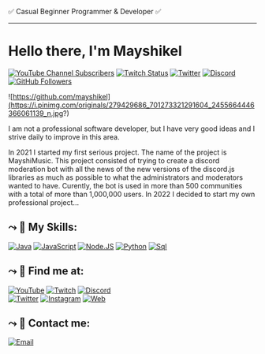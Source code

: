✅ Casual Beginner Programmer & Developer ✅ <hr></hr><h1>Hello there, I'm Mayshikel</h1>

[![YouTube Channel Subscribers](https://img.shields.io/youtube/channel/subscribers/UC2-zB0jYI2wzLW4DT2XEKfg?style=social)](https://youtube.com/Mayshikel?sub_confirmation=1)
[![Twitch Status](https://img.shields.io/twitch/status/mayshikel?style=social)](https://twitch.com/mayshikel)
[![Twitter](https://img.shields.io/twitter/follow/mayshikel?style=social)](https://twitter.com/mayshikel)
[![Discord](https://img.shields.io/discord/544585654131097662.svg?label=&logo=discord&logoColor=ffffff&color=596AEA)](https://discord.gg/qDvrubmJUU)
[![GitHub Followers](https://img.shields.io/github/followers/mayshikel?style=social)](https://discord.gg/qDvrubmJUU)

![https://github.com/mayshikel](https://i.pinimg.com/originals/279429686_701273321291604_2455664446366061139_n.jpg?)

I am not a professional software developer, but I have very good ideas and I strive daily to improve in this area.

In 2021 I started my first serious project. The name of the project is MayshiMusic. This project consisted of trying to create a discord moderation bot with all the news of the new versions of the discord.js libraries as much as possible to what the administrators and moderators wanted to have. Curently, the bot is used in more than 500 communities with a total of more than 1,000,000 users. 
In 2022 I decided to start my own professional project...

## ⤳ 🔨 My Skills:
[![Java](https://img.shields.io/badge/Java-007396?style=for-the-badge&logo=java&logoColor=white&labelColor=101010)]()
[![JavaScript](https://img.shields.io/badge/JavaScript-F7DF1E?style=for-the-badge&logo=javascript&logoColor=white&labelColor=101010)]()
[![Node.JS](https://img.shields.io/badge/Node.JS-339933?style=for-the-badge&logo=node.js&logoColor=white&labelColor=101010)]()
[![Python](https://img.shields.io/badge/Python-007396?style=for-the-badge&logo=python&logoColor=white&labelColor=101010)]()
[![Sql](https://img.shields.io/badge/SQL-584310?style=for-the-badge&logo=sql&logoColor=white&labelColor=101010)]()
</br>

## ⤳ 💫 Find me at:

[![YouTube](https://img.shields.io/badge/YouTube-mayshikel-FF0000?style=for-the-badge&logo=youtube&logoColor=white&labelColor=101010)](https://youtube.com/mayshikel)
[![Twitch](https://img.shields.io/badge/Twitch-mayshikel-9146FF?style=for-the-badge&logo=twitch&logoColor=white&labelColor=101010)](https://twitch.tv/mayshikel)
[![Discord](https://img.shields.io/badge/Discord-mayshikel-5865F2?style=for-the-badge&logo=discord&logoColor=white&labelColor=101010)](https://discord.gg/qDvrubmJUU)
</br>
[![Twitter](https://img.shields.io/badge/Twitter-@mayshikel-1DA1F2?style=for-the-badge&logo=twitter&logoColor=white&labelColor=101010)](https://twitter.com/mayshikel)
[![Instagram](https://img.shields.io/badge/Instagram-@mayshikel-E4405F?style=for-the-badge&logo=instagram&logoColor=white&labelColor=101010)](https://instagram.com/mayshikel)
[![Web](https://img.shields.io/badge/Web-mayshikel-14a1f0?style=for-the-badge&logo=dev.to&logoColor=white&labelColor=101010)](https://bit.ly/mayshikell)

## ⤳ 📩 Contact me:

[![Email](https://img.shields.io/badge/mayshikelmusic@gmail.com-my_business_email-D14836?style=for-the-badge&logo=gmail&logoColor=white&labelColor=101010)](mailto:mayshikelmusic@gmail.com)
